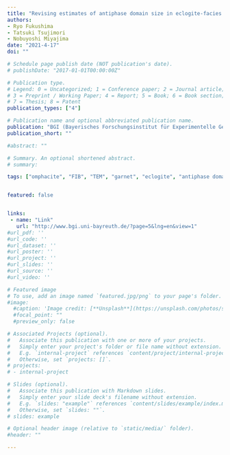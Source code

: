```yaml
---
title: "Revising estimates of antiphase domain size in eclogite-facies omphacites"
authors:
- Ryo Fukushima
- Tatsuki Tsujimori
- Nobuyoshi Miyajima
date: "2021-4-17"
doi: ""

# Schedule page publish date (NOT publication's date).
# publishDate: "2017-01-01T00:00:00Z"

# Publication type.
# Legend: 0 = Uncategorized; 1 = Conference paper; 2 = Journal article;
# 3 = Preprint / Working Paper; 4 = Report; 5 = Book; 6 = Book section;
# 7 = Thesis; 8 = Patent
publication_types: ["4"]

# Publication name and optional abbreviated publication name.
publication: "BGI (Bayerisches Forschungsinstitut für Experimentelle Geochemie und Geophysik) Annual Report 2020, p. 126-127"
publication_short: ""

#abstract: ""

# Summary. An optional shortened abstract.
# summary: 

tags: ["omphacite", "FIB", "TEM", "garnet", "eclogite", "antiphase domain"] 


featured: false


links:
 - name: "Link"
   url: "http://www.bgi.uni-bayreuth.de/?page=5&lng=en&view=1"
#url_pdf: ''
#url_code: ''
#url_dataset: ''
#url_poster: ''
#url_project: ''
#url_slides: ''
#url_source: ''
#url_video: ''

# Featured image
# To use, add an image named `featured.jpg/png` to your page's folder. 
#image: 
  #caption: 'Image credit: [**Unsplash**](https://unsplash.com/photos/s9CC2SKySJM)'
  #focal_point: ""
  #preview_only: false

# Associated Projects (optional).
#   Associate this publication with one or more of your projects.
#   Simply enter your project's folder or file name without extension.
#   E.g. `internal-project` references `content/project/internal-project/index.md`.
#   Otherwise, set `projects: []`.
# projects:
# - internal-project

# Slides (optional).
#   Associate this publication with Markdown slides.
#   Simply enter your slide deck's filename without extension.
#   E.g. `slides: "example"` references `content/slides/example/index.md`.
#   Otherwise, set `slides: ""`.
# slides: example

# Optional header image (relative to `static/media/` folder).
#header: ""

---
```


